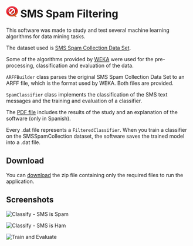 ![](src/com/ivanrf/images/icon.png) SMS Spam Filtering
==================

This software was made to study and test several machine learning algorithms for data mining tasks.

The dataset used is [SMS Spam Collection Data Set](http://archive.ics.uci.edu/ml/datasets/SMS+Spam+Collection).

Some of the algorithms provided by [WEKA](http://www.cs.waikato.ac.nz/ml/weka/) were used for the pre-processing, classification and evaluation of the data.

```ARFFBuilder``` class parses the original SMS Spam Collection Data Set to an ARFF file, which is the format used by WEKA. Both files are provided.

```SpamClassifier``` class implements the classification of the SMS text messages and the training and evaluation of a classifier.

The [PDF file](SMS-Spam-Filtering_(Spanish).pdf?raw=true) includes the results of the study and an explanation of the software (only in Spanish).

Every .dat file represents a ```FilteredClassifier```. When you train a classifier on the SMSSpamCollection dataset, the software saves the trained model into a .dat file.

## Download ##
You can [download](SMS-Spam-Filtering.zip?raw=true) the zip file containing only the required files to run the application.

## Screenshots ##
![Classify - SMS is Spam](screenshots/1.png)

![Classify - SMS is Ham](screenshots/2.png)

![Train and Evaluate](screenshots/3.png)